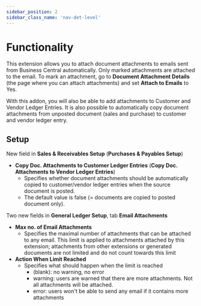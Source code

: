 ```yaml
---
sidebar_position: 2
sidebar_class_name: 'nav-det-level'
---
```


# Functionality

This extension allows you to attach document attachments to emails sent from Business Central automatically. Only marked attachments are attached to the email. To mark an attachment, go to **Document Attachment Details** (the page where you can attach attachments) and set **Attach to Emails** to Yes.

With this addon, you will also be able to add attachments to Customer and Vendor Ledger Entries. It is also possible to automatically copy document attachments from unposted document (sales and purchase) to customer and vendor ledger entry.

## Setup

New field in **Sales & Receivables Setup** (**Purchases & Payables Setup**)
- **Copy Doc. Attachments to Customer Ledger Entries** (**Copy Doc. Attachments to Vendor Ledger Entries**)
  - Specifies whether document attachments should be automatically copied to customer/vendor ledger entries when the source document is posted. 
  - The default value is false (= documents are copied to posted document only).

Two new fields in **General Ledger Setup**, tab **Email Attachments**

- **Max no. of Email Attachments**
  - Specifies the maximal number of attachments that can be attached to any email. This limit is applied to attachments attached by this extension; attachments from other extensions or generated documents are not limited and do not count towards this limit
- **Action When Limit Reached**
  - Specifies what should happen when the limit is reached
    - (blank): no warning, no error
    - warning: users are warned that there are more attachments. Not all attachments will be attached.
    - error: users won't be able to send any email if it contains more attachments
